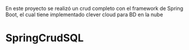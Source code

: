 En este proyecto se realizó un crud completo con el framework de Spring Boot, el cual tiene implementado clever cloud para BD en la nube
# SpringCrudSQL
